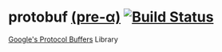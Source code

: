 protobuf [(pre-α)][1] [![Build Status](https://secure.travis-ci.org/JanHenryNystrom/protobuf.png)](http://travis-ci.org/JanHenryNystrom/protobuf)
========

[Google's Protocol Buffers][2] Library

[1]: http://en.wikipedia.org/wiki/Software_release_life_cycle
     "Software release life cycle"
[2]: http://code.google.com/p/protobuf/
     "A way of encoding structured data in an efficient yet extensible format"
